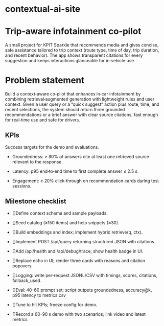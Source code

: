 # contextual-ai-site
# Trip‑aware infotainment co‑pilot
A small project for KPIT Sparkle that recommends media and gives concise, safe assistance tailored to trip context (route type, time of day, trip duration, and recent behavior). The app shows transparent citations for every suggestion and keeps interactions glanceable for in‑vehicle use
# Problem statement
Build a context‑aware co‑pilot that enhances in‑car infotainment by combining retrieval‑augmented generation with lightweight rules and user context. Given a user query or a “quick suggest” action plus route, time, and recent selections, the system should return three grounded recommendations or a brief answer with clear source citations, fast enough for real‑time use and safe for drivers.

## KPIs
Success targets for the demo and evaluations.
- Groundedness: ≥ 80% of answers cite at least one retrieved source relevant to the response.

- Latency: p95 end‑to‑end time to first complete answer ≤ 2.5 s.

- Engagement: ≥ 20% click‑through on recommendation cards during test sessions.


## Milestone checklist


- []Define context schema and sample payloads.

- []Seed catalog (≥150 items) and help snippets (≥30).

- []Build embeddings and index; implement hybrid retrieve(q, ctx).

- []Implement POST /api/query returning structured JSON with citations.

- []Add /api/health and /api/debug/trace; show health badge in UI.

- []Replace echo in UI; render three cards with reasons and citation popovers.

- []Logging: write per‑request JSONL/CSV with timings, scores, citations, fallback_used.

- []Eval: 40–60 prompt set; script outputs groundedness, accuracy@k, p95 latency to metrics.csv

- []Tune to hit KPIs; freeze config for demo.

- []Record a 60–90 s demo with two scenarios; link video and latest metrics